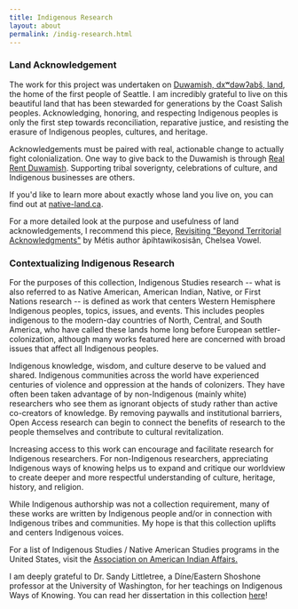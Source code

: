 ```yaml
---
title: Indigenous Research
layout: about
permalink: /indig-research.html
---
```


### Land Acknowledgement
The work for this project was undertaken on [Duwamish, dxʷdəwʔabš, land](https://www.duwamishtribe.org/), the home of the first people of Seattle. I am incredibly grateful to live on this beautiful land that has been stewarded for generations by the Coast Salish peoples. Acknowledging, honoring, and respecting Indigenous peoples is only the first step towards reconciliation, reparative justice, and resisting the erasure of Indigenous peoples, cultures, and heritage. 

Acknowledgements must be paired with real, actionable change to actually fight colonialization. One way to give back to the Duwamish is through [Real Rent Duwamish](https://www.realrentduwamish.org/). Supporting tribal soverignty, celebrations of culture, and Indigenous businesses are others.

If you'd like to learn more about exactly whose land you live on, you can find out at [native-land.ca](https://native-land.ca/).

For a more detailed look at the purpose and usefulness of land acknowledgements, I recommend this piece, [Revisiting "Beyond Territorial Acknowledgments"](https://apihtawikosisan.com/2024/11/revisiting-beyond-territorial-acknowledgments/) by Métis author âpihtawikosisân, Chelsea Vowel.

### Contextualizing Indigenous Research
For the purposes of this collection, Indigenous Studies research -- what is also referred to as Native American, American Indian, Native, or First Nations research -- is defined as work that centers Western Hemisphere Indigenous peoples, topics, issues, and events. This includes peoples indigenous to the modern-day countries of North, Central, and South America, who have called these lands home long before European settler-colonization, although many works featured here are concerned with broad issues that affect all Indigenous peoples.


Indigenous knowledge, wisdom, and culture deserve to be valued and shared. Indigenous communities across the world have experienced centuries of violence and oppression at the hands of colonizers. They have often been taken advantage of by non-Indigenous (mainly white) researchers who see them as ignorant objects of study rather than active co-creators of knowledge. By removing paywalls and institutional barriers, Open Access research can begin to connect the benefits of research to the people themselves and contribute to cultural revitalization. 

Increasing access to this work can encourage and facilitate research for Indigenous researchers. For non-Indigenous researchers, appreciating Indigenous ways of knowing helps us to expand and critique our worldview to create deeper and more respectful understanding of culture, heritage, history, and religion.

While Indigenous authorship was not a collection requirement, many of these works are written by Indigenous people and/or in connection with Indigenous tribes and communities. My hope is that this collection uplifts and centers Indigenous voices.

For a list of Indigenous Studies / Native American Studies programs in the United States, visit the [Association on American Indian Affairs.](https://www.indian-affairs.org/nativestudies.html)

I am deeply grateful to Dr. Sandy Littletree, a Díne/Eastern Shoshone professor at the University of Washington, for her teachings on  Indigenous Ways of Knowing. You can read her dissertation in this collection [here](https://aaveryjj.github.io/indigenous-research/item.html?id=wa49)!

